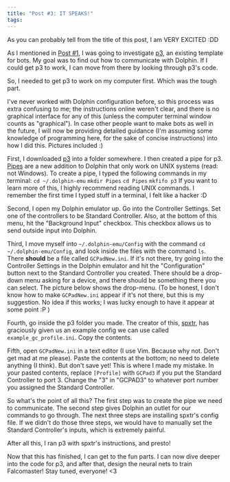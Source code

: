 ```yaml
---
title: "Post #3: IT SPEAKS!"
tags:
---
```

As you can probably tell from the title of this post, I am VERY EXCITED :DD

As I mentioned in [Post #1](http://www.falcomaster.tech/2017/08/29/Post1/), I was going to investigate [p3](https://github.com/spxtr/p3), an existing template for bots. My goal was to find out how to communicate with Dolphin. If I could get p3 to work, I can move from there by looking through p3's code.

So, I needed to get p3 to work on my computer first. Which was the tough part.
<!-- more -->
I've never worked with Dolphin configuration before, so this process was extra confusing to me; the instructions online weren't clear, and there is no graphical interface for any of this (unless the computer terminal window counts as "graphical"). In case other people want to make bots as well in the future, I will now be providing detailed guidance (I'm assuming some knowledge of programming here, for the sake of concise instructions) into how I did this. Pictures included :)

First, I downloaded [p3](https://github.com/spxtr/p3) into a folder somewhere. I then created a pipe for p3. [Pipes](https://wiki.dolphin-emu.org/index.php?title=Pipe_Input) are a new addition to Dolphin that only work on UNIX systems (read: not Windows). To create a pipe, I typed the following commands in my terminal:
`cd ~/.dolphin-emu`
`mkdir Pipes`
`cd Pipes`
`mkfifo p3`
If you want to learn more of this, I highly recommend reading UNIX commands. I remember the first time I typed stuff in a terminal, I felt like a hacker :D

Second, I open my Dolphin emulator up. Go into the Controller Settings. Set one of the controllers to be Standard Controller. Also, at the bottom of this menu, hit the "Background Input" checkbox. This checkbox allows us to send outside input into Dolphin.

[](Post3/step2.png)

Third, I move myself into `~/.dolphin-emu/Config` with the command `cd ~/.dolphin-emu/Config`, and look inside the files with the command `ls`. There **should** be a file called `GCPadNew.ini`. If it's not there, try going into the Controller Settings in the Dolphin emulator and hit the "Configuration" button next to the Standard Controller you created. There should be a drop-down menu asking for a device, and there should be something there you can select. The picture below shows the drop-menu. (To be honest, I don't know how to make `GCPadNew.ini` appear if it's not there, but this is my suggestion. No idea if this works; I was lucky enough to have it appear at some point :P )

[](Post3/step3.png)

Fourth, go inside the p3 folder you made. The creator of this, [spxtr](https://github.com/spxtr), has graciously given us an example config we can use called `example_gc_profile.ini`. Copy the contents.

Fifth, open `GCPadNew.ini` in a text editor (I use Vim. Because why not. Don't get mad at me please). Paste the contents at the bottom; no need to delete anything (I think). But don't save yet! This is where I made my mistake. In your pasted contents, replace `[Profile]` with `GCPad3` if you put the Standard Controller to port 3. Change the "3" in "GCPAD3" to whatever port number you assigned the Standard Controller.

[](Post3.step5.png)

So what's the point of all this? The first step was to create the pipe we need to communicate. The second step gives Dolphin an outlet for our commands to go through. The next three steps are installing spxtr's config file. If we didn't do those three steps, we would have to manually set the Standard Controller's inputs, which is extremely painful.

After all this, I ran p3 with spxtr's instructions, and presto!

[](Post3.partyFox.png)

Now that this has finished, I can get to the fun parts. I can now dive deeper into the code for p3, and after that, design the neural nets to train Falcomaster! Stay tuned, everyone! <3
